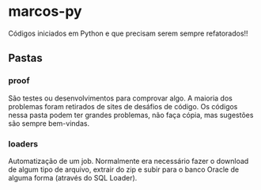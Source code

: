 # marcos-py

Códigos iniciados em Python e que precisam serem sempre refatorados!!

## Pastas

### proof
São testes ou desenvolvimentos para comprovar algo. A maioria dos problemas foram retirados de sites de desáfios de código.
Os códigos nessa pasta podem ter grandes problemas, não faça cópia, mas sugestões são sempre bem-vindas.

### loaders
Automatização de um job. Normalmente era necessário fazer o download de algum tipo de arquivo, extrair do zip e subir para o banco Oracle de alguma forma (através do SQL Loader).
